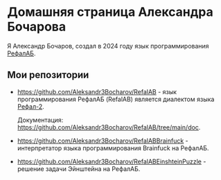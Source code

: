 # Домашняя страница Александра Бочарова

Я Александр Бочаров, создал в 2024 году язык программирования [РефалАБ](https://github.com/Aleksandr3Bocharov/RefalAB).

## Мои репозитории

- https://github.com/Aleksandr3Bocharov/RefalAB - язык программирования РефалАБ (RefalAB) является
диалектом языка [Рефал-2](http://www.refal.net/~belous/refal2-r.htm).

  Документация: https://github.com/Aleksandr3Bocharov/RefalAB/tree/main/doc.

- https://github.com/Aleksandr3Bocharov/RefalABBrainfuck - интерпретатор языка программирования Brainfuck на РефалАБ.
- https://github.com/Aleksandr3Bocharov/RefalABEinshteinPuzzle - решение задачи Эйнштейна на РефалАБ.


